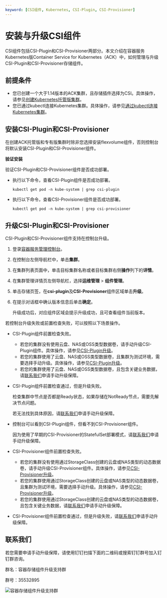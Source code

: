 ```yaml
---
keyword: [CSI组件, Kubernetes, CSI-Plugin, CSI-Provisioner]
---
```


# 安装与升级CSI组件

CSI组件包括CSI-Plugin和CSI-Provisioner两部分。本文介绍在容器服务Kubernetes版Container Service for Kubernetes（ACK）中，如何管理与升级CSI-Plugin和CSI-Provisioner存储组件。

## 前提条件

-   您已创建一个大于1.14版本的ACK集群，且存储插件选择为CSI。具体操作，请参见[创建Kubernetes托管版集群](/cn.zh-CN/Kubernetes集群用户指南/集群/创建集群/创建Kubernetes托管版集群.md)。
-   您已通过kubectl连接Kubernetes集群。具体操作，请参见[通过kubectl连接Kubernetes集群](/cn.zh-CN/Kubernetes集群用户指南/集群/连接集群/通过kubectl连接Kubernetes集群.md)。

## 安装CSI-Plugin和CSI-Provisioner

在创建ACK托管版和专有版集群时除非您选择安装flexvolume组件，否则控制台将默认安装CSI-Plugin和CSI-Provisioner组件。

**验证安装**

验证CSI-Plugin和CSI-Provisioner组件是否成功部署。

-   执行以下命令，查看CSI-Plugin组件是否成功部署。

    ```
    kubectl get pod -n kube-system | grep csi-plugin
    ```

-   执行以下命令，查看CSI-Provisioner组件是否成功部署。

    ```
    kubectl get pod -n kube-system | grep csi-provisioner
    ```


## 升级CSI-Plugin和CSI-Provisioner

CSI-Plugin和CSI-Provisioner组件支持在控制台升级。

1.  登录[容器服务管理控制台](https://cs.console.aliyun.com)。

2.  在控制台左侧导航栏中，单击**集群**。

3.  在集群列表页面中，单击目标集群名称或者目标集群右侧**操作**列下的**详情**。

4.  在集群管理详情页左侧导航栏，选择**运维管理** \> **组件管理**。

5.  单击存储页签，在**csi-plugin**及**CSI-Provisioner**组件区域单击**升级**。

6.  在提示对话框中确认版本信息后单击**确定**。

    升级成功后，对应组件区域会提示升级成功，且可查看组件当前版本。


若控制台升级失败或前置检查失败，可以按照以下场景操作。

-   CSI-Plugin组件前置检查失败。
    -   若您的集群没有使用云盘、NAS或OSS类型数据卷，请手动升级CSI-Plugin组件。具体操作，请参见[CSI-Plugin升级](https://github.com/kubernetes-sigs/alibaba-cloud-csi-driver/blob/master/deploy/ack/upgrade/upgrade.md)。
    -   若您的集群使用了云盘、NAS或OSS类型数据卷，且集群为测试环境，需要选择手动升级。具体操作，请参见[CSI-Plugin升级](https://github.com/kubernetes-sigs/alibaba-cloud-csi-driver/blob/master/deploy/ack/upgrade/upgrade.md)。
    -   若您的集群使用了云盘、NAS或OSS类型数据卷，且包含关键业务数据，请[联系我们](#section_330_5y9_dyy)申请手动升级保障。
-   CSI-Plugin组件前置检查通过，但是升级失败。

    检查集群中节点是否都是Ready状态，如果存储在NotReady节点，需要先解决节点问题。

    若无法找到具体原因，请[联系我们](#section_330_5y9_dyy)申请手动升级保障。

-   控制台可以看到CSI-Plugin组件，但看不到CSI-Provisioner组件。

    因为使用了早期的CSI-Provisioner的StatefulSet部署模式，请[联系我们](#section_330_5y9_dyy)申请手动升级保障。

-   CSI-Provisioner组件前置检查失败。
    -   若您的集群没有使用通过StorageClass创建的云盘或NAS类型的动态数据卷，请手动升级CSI-Provisioner组件。具体操作，请参见[CSI-Provisioner升级](https://github.com/kubernetes-sigs/alibaba-cloud-csi-driver/blob/master/deploy/ack/upgrade/upgrade.md)。
    -   若您的集群使用通过StorageClass创建的云盘或NAS类型的动态数据卷，且集群为测试环境，需要选择手动升级。具体操作，请参见[CSI-Provisioner升级](https://github.com/kubernetes-sigs/alibaba-cloud-csi-driver/blob/master/deploy/ack/upgrade/upgrade.md)。
    -   若您的集群使用通过StorageClass创建的云盘或NAS类型的动态数据卷，且包含关键业务数据，请[联系我们](#section_330_5y9_dyy)申请手动升级保障。
-   CSI-Provisioner组件前置检查通过，但是升级失败，请[联系我们](#section_330_5y9_dyy)申请手动升级保障。

## 联系我们

若您需要申请手动升级保障，请使用钉钉扫描下面的二维码或搜索钉钉群号加入钉钉群咨询。

群名：容器存储组件升级支持群

群号：35532895

![容器存储组件升级支持群](https://static-aliyun-doc.oss-accelerate.aliyuncs.com/assets/img/zh-CN/4967509161/p266528.jpg)

